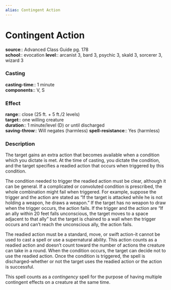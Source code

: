 ```yaml
---
alias: Contingent Action
---
```


# Contingent Action 

**source**:: Advanced Class Guide pg. 178  
**school**:: evocation
**level**:: arcanist 3, bard 3, psychic 3, skald 3, sorcerer 3, wizard 3

### Casting 

**casting-time**:: 1 minute  
**components**:: V, S

### Effect 

**range**:: close (25 ft. + 5 ft./2 levels)  
**target**:: one willing creature  
**duration**:: 1 minute/level (D) or until discharged  
**saving-throw**:: Will negates (harmless)
**spell-resistance**:: Yes (harmless)

### Description 

The target gains an extra action that becomes available when a condition which you dictate is met. At the time of casting, you dictate the condition, and the target specifies a readied action that occurs when triggered by this condition.  
  
The condition needed to trigger the readied action must be clear, although it can be general. If a complicated or convoluted condition is prescribed, the whole combination might fail when triggered. For example, suppose the trigger and the action are stated as “If the target is attacked while he is not holding a weapon, he draws a weapon.” If the target has no weapon to draw when the trigger occurs, the action fails. If the trigger and the action are “If an ally within 20 feet falls unconscious, the target moves to a space adjacent to that ally” but the target is chained to a wall when the trigger occurs and can’t reach the unconscious ally, the action fails.  
  
The readied action must be a standard, move, or swift action-it cannot be used to cast a spell or use a supernatural ability. This action counts as a readied action and doesn’t count toward the number of actions the creature can take in a round. When the condition occurs, the target can decide not to use the readied action. Once the condition is triggered, the spell is discharged-whether or not the target uses the readied action or the action is successful.  
  
This spell counts as a *contingency* spell for the purpose of having multiple contingent effects on a creature at the same time.
